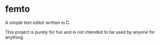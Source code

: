 # femto

A simple text editor written in C.

This project is purely for fun and is not intended to be used by anyone for anything.
